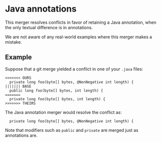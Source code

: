 # Java annotations

This merger resolves conflicts in favor of retaining a
Java annotation, when the only textual difference is in annotations.

We are not aware of any real-world examples where this merger makes a mistake.

## Example

Suppose that a git merge yielded a conflict in one of your `.java` files:

```diff-fenced
<<<<<<< OURS
  private long foo(byte[] bytes, @NonNegative int length) {
||||||| BASE
  public long foo(byte[] bytes, int length) {
=======
  private long foo(byte[] bytes, int length) {
>>>>>>> THEIRS
```

The Java annotation merger would resolve the conflict as:

```output
  private long foo(byte[] bytes, @NonNegative int length) {
```

Note that modifiers such as `public` and `private` are merged just as
annotations are.
